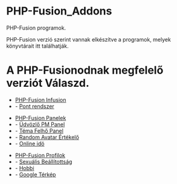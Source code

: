 # PHP-Fusion_Addons
<p>PHP-Fusion programok.</p>
<p>PHP-Fusion verzió szerint vannak elkészítve a programok, melyek könyvtárait itt találhatják.</p>
<h1>A PHP-Fusionodnak megfelelő verziót Válaszd.</h1>
<ul>
<li><a href="https://github.com/karrak1/fusion_addons/tree/Andromeda/infusion">PHP-Fusion Infusion</a></li>

<li> - <a href="https://github.com/karrak1/fusion_addons/tree/Andromeda/infusion/points_panel">Pont rendszer</a></li>
</ul>

<ul>
<li><a href="https://github.com/karrak1/fusion_addons/tree/Andromeda/panel">PHP-Fusion Panelek</a></li>

<li> - <a href="https://github.com/karrak1/fusion_addons/tree/Andromeda/panel/welcome_pm_panel">Üdvözlő PM Panel</a></li>
<li> - <a href="https://github.com/karrak1/fusion_addons/tree/Andromeda/panel/cloud_panel">Téma Felhő Panel</a></li>
<li> - <a href="https://github.com/karrak1/fusion_addons/tree/Andromeda/panel/avatar_bestof_panel">Random Avatar Értékelő</a></li>
<li> - <a href="https://github.com/karrak1/fusion_addons/tree/Andromeda/panel/online_time_panel">Online idö</a></li>
</ul>

<ul>
<li><a href="https://github.com/karrak1/fusion_addons/tree/Andromeda/profil">PHP-Fusion Profilok</a></li>

<li> - <a href="https://github.com/karrak1/fusion_addons/tree/Andromeda/profil/sex_orientation">Sexuális Beállítottság</a></li>
<li> - <a href="https://github.com/karrak1/fusion_addons/tree/Andromeda/profil/hobby">Hobbi</a></li>
<li> - <a href="https://github.com/karrak1/fusion_addons/tree/Andromeda/profil/google_map">Google Térkép</a></li>
</ul>
